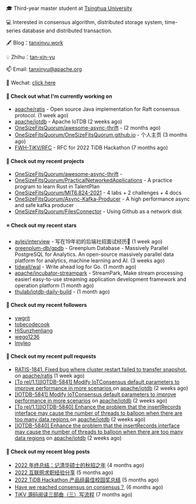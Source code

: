 🎓 Third-year master student at [Tsinghua University](https://www.tsinghua.edu.cn/)

💻 Interested in consensus algorithm, distributed storage system, time-series database and distributed transaction.

🖋 Blog：[tanxinyu.work](https://tanxinyu.work)

💡 Zhihu：[tan-xin-yu](https://www.zhihu.com/people/tan-xin-yu-22)

📫 Email: [tanxinyu@apache.org](mailto:tanxinyu@apache.org)

💬 Wechat: [click here](https://github.com/LebronAl/LebronAl/issues/1)

#### 👷 Check out what I'm currently working on

- [apache/ratis](https://github.com/apache/ratis) - Open source Java implementation for Raft consensus protocol. (1 week ago)
- [apache/iotdb](https://github.com/apache/iotdb) - Apache IoTDB (2 weeks ago)
- [OneSizeFitsQuorum/awesome-async-thrift](https://github.com/OneSizeFitsQuorum/awesome-async-thrift) -  (2 months ago)
- [OneSizeFitsQuorum/OneSizeFitsQuorum.github.io](https://github.com/OneSizeFitsQuorum/OneSizeFitsQuorum.github.io) - 个人主页 (3 months ago)
- [FWH-TiKV/RFC](https://github.com/FWH-TiKV/RFC) - RFC for 2022 TiDB Hackathon (7 months ago)

#### 🌱 Check out my recent projects

- [OneSizeFitsQuorum/awesome-async-thrift](https://github.com/OneSizeFitsQuorum/awesome-async-thrift) - 
- [OneSizeFitsQuorum/PracticalNetworkedApplications](https://github.com/OneSizeFitsQuorum/PracticalNetworkedApplications) - A practice program to learn Rust in TalentPlan
- [OneSizeFitsQuorum/MIT6.824-2021](https://github.com/OneSizeFitsQuorum/MIT6.824-2021) - 4 labs &#43; 2 challenges &#43; 4 docs
- [OneSizeFitsQuorum/Async-Kafka-Producer](https://github.com/OneSizeFitsQuorum/Async-Kafka-Producer) - A high performance async and safe kafka producer
- [OneSizeFitsQuorum/FilesConnector](https://github.com/OneSizeFitsQuorum/FilesConnector) - Using Github as a network disk

#### ⭐ Check out my recent stars

- [aylei/interview](https://github.com/aylei/interview) - 写在19年初的后端社招面试经历🤑 (1 week ago)
- [greenplum-db/gpdb](https://github.com/greenplum-db/gpdb) - Greenplum Database - Massively Parallel PostgreSQL for Analytics. An open-source massively parallel data platform for analytics, machine learning and AI. (3 weeks ago)
- [tidwall/wal](https://github.com/tidwall/wal) - Write ahead log for Go. (1 month ago)
- [apache/incubator-streampark](https://github.com/apache/incubator-streampark) - StreamPark, Make stream processing easier! easy-to-use streaming application development framework and operation platform (1 month ago)
- [thulab/iotdb-daily-build](https://github.com/thulab/iotdb-daily-build) -  (1 month ago)

#### 👯 Check out my recent followers

- [ywgrit](https://github.com/ywgrit)
- [tobecodecook](https://github.com/tobecodecook)
- [HiSunzhenliang](https://github.com/HiSunzhenliang)
- [wego1236](https://github.com/wego1236)
- [lmyleo](https://github.com/lmyleo)

#### 🔨 Check out my recent pull requests

- [RATIS-1841. Fixed bug where cluster restart failed to transfer snapshot.](https://github.com/apache/ratis/pull/879) on [apache/ratis](https://github.com/apache/ratis) (1 week ago)
- [[To rel/1.1][IOTDB-5841] Modify IoTConsensus default parameters to improve performance in more scenarios ](https://github.com/apache/iotdb/pull/9772) on [apache/iotdb](https://github.com/apache/iotdb) (2 weeks ago)
- [[IOTDB-5841] Modify IoTConsensus default parameters to improve performance in more scenarios](https://github.com/apache/iotdb/pull/9771) on [apache/iotdb](https://github.com/apache/iotdb) (2 weeks ago)
- [[To rel/1.1][IOTDB-5840] Enhance the problem that the insertRecords interface may cause the number of threads to balloon when there are too many data regions ](https://github.com/apache/iotdb/pull/9769) on [apache/iotdb](https://github.com/apache/iotdb) (2 weeks ago)
- [[IOTDB-5840] Enhance the problem that the insertRecords interface may cause the number of threads to balloon when there are too many data regions](https://github.com/apache/iotdb/pull/9768) on [apache/iotdb](https://github.com/apache/iotdb) (2 weeks ago)

#### 📜 Check out my recent blog posts

- [2022 年终总结：记清华硕士的秋招之年](https://tanxinyu.work/2022-annual-summary/) (4 months ago)
- [2022 互联网求职经验分享](https://tanxinyu.work/2022-internet-job-hunting-experience-sharing/) (5 months ago)
- [2022 TiDB Hackathon 产品组最佳校园奖总结](https://tanxinyu.work/2022-tidb-hackathon/) (5 months ago)
- [Have we reached consensus on consensus？](https://tanxinyu.work/have-we-reached-consensus-on-consensus/) (6 months ago)
- [TiKV 源码阅读三部曲（三）写流程](https://tanxinyu.work/tikv-source-code-reading-write/) (7 months ago)
